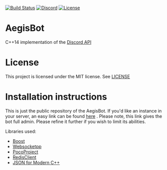 [![Build Status](https://travis-ci.org/zeroxs/aegis.svg?branch=master)](https://travis-ci.org/zeroxs/aegis) [![Discord](https://discordapp.com/api/guilds/287048029524066334/widget.png)](https://discord.gg/w7Y3Bb8) [![License](https://img.shields.io/badge/license-MIT-blue.svg)](https://github.com/zeroxs/aegis/blob/master/LICENSE)


AegisBot
=======

C++14 implementation of the [Discord API](https://discordapp.com/developers/docs/intro)

# License #

This project is licensed under the MIT license. See [LICENSE](https://github.com/zeroxs/aegis/blob/master/LICENSE)

# Installation instructions #
This is just the public repository of the AegisBot. If you'd like an instance in your server,
an easy link can be found [here](https://discordapp.com/oauth2/authorize?client_id=288063163729969152&scope=bot&permissions=2146958463) .
Please note, this link gives the bot full admin. Please refine it further if you wish to limit its abilities.



Libraries used:
- [Boost](http://www.boost.org)
- [Websocketpp](https://github.com/zaphoyd/websocketpp)
- [PocoProject](https://github.com/pocoproject/poco)
- [RedisClient](https://github.com/nekipelov/redisclient)
- [JSON for Modern C++](https://github.com/nlohmann/json)

